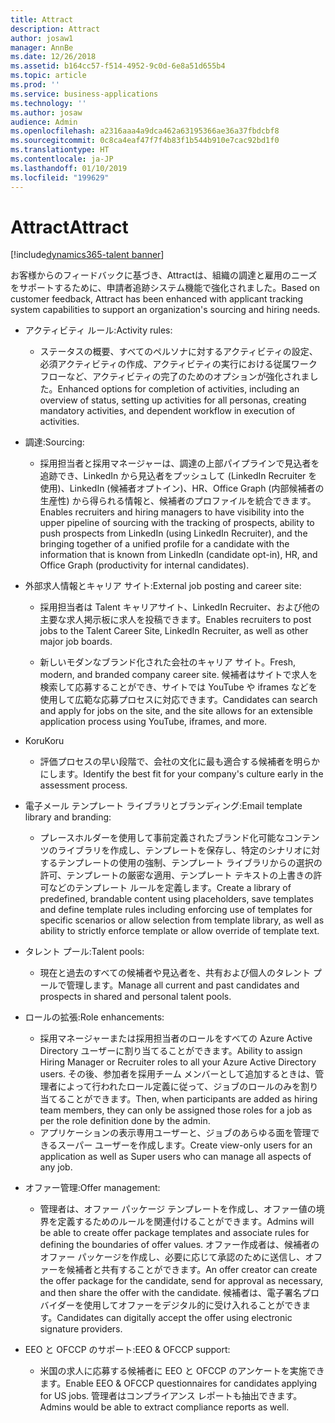 ```yaml
---
title: Attract
description: Attract
author: josaw1
manager: AnnBe
ms.date: 12/26/2018
ms.assetid: b164cc57-f514-4952-9c0d-6e8a51d655b4
ms.topic: article
ms.prod: ''
ms.service: business-applications
ms.technology: ''
ms.author: josaw
audience: Admin
ms.openlocfilehash: a2316aaa4a9dca462a63195366ae36a37fbdcbf8
ms.sourcegitcommit: 0c8ca4eaf47f7f4b83f1b544b910e7cac92bd1f0
ms.translationtype: HT
ms.contentlocale: ja-JP
ms.lasthandoff: 01/10/2019
ms.locfileid: "199629"
---
```

#  <a name="attract"></a><span data-ttu-id="5f937-103">Attract</span><span class="sxs-lookup"><span data-stu-id="5f937-103">Attract</span></span>

[!include[dynamics365-talent banner](../../includes/dynamics365-talent.md)]

<span data-ttu-id="5f937-104">お客様からのフィードバックに基づき、Attractは、組織の調達と雇用のニーズをサポートするために、申請者追跡システム機能で強化されました。</span><span class="sxs-lookup"><span data-stu-id="5f937-104">Based on customer feedback, Attract has been enhanced with applicant tracking system capabilities to support an organization's sourcing and hiring needs.</span></span> 

-   <span data-ttu-id="5f937-105">アクティビティ ルール:</span><span class="sxs-lookup"><span data-stu-id="5f937-105">Activity rules:</span></span>

    -   <span data-ttu-id="5f937-106">ステータスの概要、すべてのペルソナに対するアクティビティの設定、必須アクティビティの作成、アクティビティの実行における従属ワークフローなど、アクティビティの完了のためのオプションが強化されました。</span><span class="sxs-lookup"><span data-stu-id="5f937-106">Enhanced options for completion of activities, including an overview of status, setting up activities for all personas, creating mandatory activities, and dependent workflow in execution of activities.</span></span> 

-   <span data-ttu-id="5f937-107">調達:</span><span class="sxs-lookup"><span data-stu-id="5f937-107">Sourcing:</span></span>

    -   <span data-ttu-id="5f937-108">採用担当者と採用マネージャーは、調達の上部パイプラインで見込者を追跡でき、LinkedIn から見込者をプッシュして (LinkedIn Recruiter を使用)、LinkedIn (候補者オプトイン)、HR、Office Graph (内部候補者の生産性) から得られる情報と、候補者のプロファイルを統合できます。</span><span class="sxs-lookup"><span data-stu-id="5f937-108">Enables recruiters and hiring managers to have visibility into the upper pipeline of sourcing with the tracking of prospects, ability to push prospects from LinkedIn (using LinkedIn Recruiter), and the bringing together of a unified profile for a candidate with the information that is known from LinkedIn (candidate opt-in), HR, and Office Graph (productivity for internal candidates).</span></span>
        
-   <span data-ttu-id="5f937-109">外部求人情報とキャリア サイト:</span><span class="sxs-lookup"><span data-stu-id="5f937-109">External job posting and career site:</span></span>

    -   <span data-ttu-id="5f937-110">採用担当者は Talent キャリアサイト、LinkedIn Recruiter、および他の主要な求人掲示板に求人を投稿できます。</span><span class="sxs-lookup"><span data-stu-id="5f937-110">Enables recruiters to post jobs to the Talent Career Site, LinkedIn Recruiter, as well as other major job boards.</span></span>  
    
    -   <span data-ttu-id="5f937-111">新しいモダンなブランド化された会社のキャリア サイト。</span><span class="sxs-lookup"><span data-stu-id="5f937-111">Fresh, modern, and branded company career site.</span></span> <span data-ttu-id="5f937-112">候補者はサイトで求人を検索して応募することができ、サイトでは YouTube や iframes などを使用して広範な応募プロセスに対応できます。</span><span class="sxs-lookup"><span data-stu-id="5f937-112">Candidates can search and apply for jobs on the site, and the site allows for an extensible application process using YouTube, iframes, and more.</span></span>

-   <span data-ttu-id="5f937-113">Koru</span><span class="sxs-lookup"><span data-stu-id="5f937-113">Koru</span></span>
    
    -   <span data-ttu-id="5f937-114">評価プロセスの早い段階で、会社の文化に最も適合する候補者を明らかにします。</span><span class="sxs-lookup"><span data-stu-id="5f937-114">Identify the best fit for your company's culture early in the assessment process.</span></span>

       
-   <span data-ttu-id="5f937-115">電子メール テンプレート ライブラリとブランディング:</span><span class="sxs-lookup"><span data-stu-id="5f937-115">Email template library and branding:</span></span>

    -   <span data-ttu-id="5f937-116">プレースホルダーを使用して事前定義されたブランド化可能なコンテンツのライブラリを作成し、テンプレートを保存し、特定のシナリオに対するテンプレートの使用の強制、テンプレート ライブラリからの選択の許可、テンプレートの厳密な適用、テンプレート テキストの上書きの許可などのテンプレート ルールを定義します。</span><span class="sxs-lookup"><span data-stu-id="5f937-116">Create a library of predefined, brandable content using placeholders, save templates and define template rules including enforcing use of templates for specific scenarios or allow selection from template library, as well as ability to strictly enforce template or allow override of template text.</span></span>

-   <span data-ttu-id="5f937-117">タレント プール:</span><span class="sxs-lookup"><span data-stu-id="5f937-117">Talent pools:</span></span>

    -   <span data-ttu-id="5f937-118">現在と過去のすべての候補者や見込者を、共有および個人のタレント プールで管理します。</span><span class="sxs-lookup"><span data-stu-id="5f937-118">Manage all current and past candidates and prospects in shared and personal talent pools.</span></span>

-   <span data-ttu-id="5f937-119">ロールの拡張:</span><span class="sxs-lookup"><span data-stu-id="5f937-119">Role enhancements:</span></span>
    
    -   <span data-ttu-id="5f937-120">採用マネージャーまたは採用担当者のロールをすべての Azure Active Directory ユーザーに割り当てることができます。</span><span class="sxs-lookup"><span data-stu-id="5f937-120">Ability to assign Hiring Manager or Recruiter roles to all your Azure Active Directory users.</span></span> <span data-ttu-id="5f937-121">その後、参加者を採用チーム メンバーとして追加するときは、管理者によって行われたロール定義に従って、ジョブのロールのみを割り当てることができます。</span><span class="sxs-lookup"><span data-stu-id="5f937-121">Then, when participants are added as hiring team members, they can only be assigned those roles for a job as per the role definition done by the admin.</span></span> 
    -   <span data-ttu-id="5f937-122">アプリケーションの表示専用ユーザーと、ジョブのあらゆる面を管理できるスーパー ユーザーを作成します。</span><span class="sxs-lookup"><span data-stu-id="5f937-122">Create view-only users for an application as well as Super users who can manage all aspects of any job.</span></span>

-   <span data-ttu-id="5f937-123">オファー管理:</span><span class="sxs-lookup"><span data-stu-id="5f937-123">Offer management:</span></span>

    -   <span data-ttu-id="5f937-124">管理者は、オファー パッケージ テンプレートを作成し、オファー値の境界を定義するためのルールを関連付けることができます。</span><span class="sxs-lookup"><span data-stu-id="5f937-124">Admins will be able to create offer package templates and associate rules for defining the boundaries of offer values.</span></span> <span data-ttu-id="5f937-125">オファー作成者は、候補者のオファー パッケージを作成し、必要に応じて承認のために送信し、オファーを候補者と共有することができます。</span><span class="sxs-lookup"><span data-stu-id="5f937-125">An offer creator can create the offer package for the candidate, send for approval as necessary, and then share the offer with the candidate.</span></span> <span data-ttu-id="5f937-126">候補者は、電子署名プロバイダーを使用してオファーをデジタル的に受け入れることができます。</span><span class="sxs-lookup"><span data-stu-id="5f937-126">Candidates can digitally accept the offer using electronic signature providers.</span></span> 
    
-   <span data-ttu-id="5f937-127">EEO と OFCCP のサポート:</span><span class="sxs-lookup"><span data-stu-id="5f937-127">EEO & OFCCP support:</span></span>

    -   <span data-ttu-id="5f937-128">米国の求人に応募する候補者に EEO と OFCCP のアンケートを実施できます。</span><span class="sxs-lookup"><span data-stu-id="5f937-128">Enable EEO & OFCCP questionnaires for candidates applying for US jobs.</span></span> <span data-ttu-id="5f937-129">管理者はコンプライアンス レポートも抽出できます。</span><span class="sxs-lookup"><span data-stu-id="5f937-129">Admins would be able to extract compliance reports as well.</span></span> 
